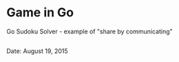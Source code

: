 # Game in Go

 Go Sudoku Solver - example of "share by communicating"  

## 

Date: August 19, 2015

